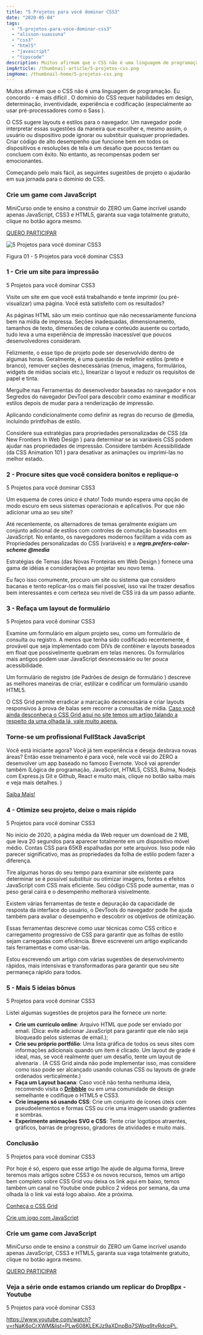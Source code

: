 ```yaml
---
title: "5 Projetos para você dominar CSS3"
date: "2020-05-04"
tags: 
  - "5-projetos-para-voce-dominar-css3"
  - "alisson-suassuna"
  - "css3"
  - "html5"
  - "javascript"
  - "tipscode"
description: Muitos afirmam que o CSS não é uma linguagem de programação. Eu concordo - é mais difícil . O domínio do CSS requer habilidades em design, determinação, inventividade, experiência e codificação (especialmente ao usar pré-processadores como o Sass ).
imgArticle: /thumbnail-article/5-projetos-css.png
imgHome: /thumbnail-home/5-projetos-css.png
---
```


Muitos afirmam que o CSS não é uma linguagem de programação. Eu concordo - é mais difícil . O domínio do CSS requer habilidades em design, determinação, inventividade, experiência e codificação (especialmente ao usar pré-processadores como o Sass ).

O CSS sugere layouts e estilos para o navegador. Um navegador pode interpretar essas sugestões da maneira que escolher e, mesmo assim, o usuário ou dispositivo pode ignorar ou substituir quaisquer propriedades. Criar código de alto desempenho que funcione bem em todos os dispositivos e resoluções de tela é um desafio que poucos tentam ou concluem com êxito. No entanto, as recompensas podem ser emocionantes.

Começando pelo mais fácil, as seguintes sugestões de projeto o ajudarão em sua jornada para o domínio do CSS.

### Crie um game com JavaScript

MiniCurso onde te ensino a construir do ZERO um Game incrível usando apenas JavaScript, CSS3 e HTML5, garanta sua vaga totalmente gratuito, clique no botão agora mesmo.

[QUERO PARTICIPAR](https://bit.ly/mini-curso-criando-game-js)

![5 Projetos para você dominar CSS3](/uploads/2020/05/projetos-CSS3.png)

Figura 01 - 5 Projetos para você dominar CSS3

### 1 - Crie um site para impressão

5 Projetos para você dominar CSS3

Visite um site em que você está trabalhando e tente imprimir (ou pré-visualizar) uma página. Você está satisfeito com os resultados?

As páginas HTML são um meio contínuo que não necessariamente funciona bem na mídia de impressa. Seções inadequadas, dimensionamento, tamanhos de texto, dimensões de coluna e conteúdo ausente ou cortado, tudo leva a uma experiência de impressão inacessível que poucos desenvolvedores consideram.

Felizmente, o esse tipo de projeto pode ser desenvolvido dentro de algumas horas. Geralmente, é uma questão de redefinir estilos (preto e branco), remover seções desnecessárias (menus, imagens, formulários, widgets de mídias sociais etc.), linearizar o layout e reduzir os requisitos de papel e tinta.

Mergulhe nas Ferramentas do desenvolvedor baseadas no navegador e nos Segredos do navegador DevTool para descobrir como examinar e modificar estilos depois de mudar para a renderização de impressão.

Aplicando condicionalmente como definir as regras do recurso de @media, incluindo printfolhas de estilo.

Considere sua estratégias para propriedades personalizadas de CSS (da New Frontiers In Web Design ) para determinar se as variáveis ​​CSS podem ajudar nas propriedades de impressão. Considere também Acessibilidade (da CSS Animation 101 ) para desativar as animações ou imprimi-las no melhor estado.

### 2 - Procure sites que você considera bonitos e replique-o

5 Projetos para você dominar CSS3

Um esquema de cores único é chato! Todo mundo espera uma opção de modo escuro em seus sistemas operacionais e aplicativos. Por que não adicionar uma ao seu site?

Até recentemente, os alternadores de temas geralmente exigiam um conjunto adicional de estilos com controles de comutação baseados em JavaScript. No entanto, os navegadores modernos facilitam a vida com as Propriedades personalizadas do CSS (variáveis) e a **_regra.prefers-color-scheme @media_**

Estratégias de Temas (das Novas Fronteiras em Web Design ) fornece uma gama de idéias e considerações ao projetar seu novo tema.

Eu faço isso comumente, procuro um site ou sistema que considero bacanas e tento replicar-los o mais fiel possível, isso vai lhe trazer desafios bem interessantes e com certeza seu nível de CSS irá da um passo adiante.

### 3 - Refaça um layout de formulário

5 Projetos para você dominar CSS3

Examine um formulário em algum projeto seu, como um formulário de consulta ou registro. A menos que tenha sido codificado recentemente, é provável que seja implementado com DIVs de contêiner e layouts baseados em float que possivelmente quebram em telas menores. Os formulários mais antigos podem usar JavaScript desnecessário ou ter pouca acessibilidade.

Um formulário de registro (de Padrões de design de formulário ) descreve as melhores maneiras de criar, estilizar e codificar um formulário usando HTML5.

O CSS Grid permite erradicar a marcação desnecessária e criar layouts responsivos à prova de balas sem recorrer a consultas de mídia. [Caso você ainda desconheça o CSS Grid aqui no site temos um artigo falando a respeito da uma olhada lá, vale muito apena.](/css-grid-tudo-que-voce-nao-aprendeu-parte-1/)

### Torne-se um profissional FullStack JavaScript

Você está iniciante agora? Você já tem experiência e deseja desbrava novas áreas? Então esse treinamento é para você, nele você vai do ZERO a desenvolver um app baseado no famoso Evernote. Você vai aprender também (Lógica de programação, JavaScript, HTML5, CSS3, Bulma, Nodejs com Express.js Git e Github, React e muito mais, clique no botão saiba mais e veja mais detalhes. )

[Saiba Mais!](https://tipscode.tech/)

### 4 - Otimize seu projeto, deixe o mais rápido

5 Projetos para você dominar CSS3

No início de 2020, a página média da Web requer um download de 2 MB, que leva 20 segundos para aparecer totalmente em um dispositivo móvel médio. Contas CSS para 65KB espalhadas por sete arquivos. Isso pode não parecer significativo, mas as propriedades da folha de estilo podem fazer a diferença.

Tire algumas horas do seu tempo para examinar site existente para determinar se é possível substituir ou otimizar imagens, fontes e efeitos JavaScript com CSS mais eficiente. Seu código CSS pode aumentar, mas o peso geral cairá e o desempenho melhorará visivelmente.

Existem várias ferramentas de teste e depuração da capacidade de resposta da interface do usuário, o DevTools do navegador pode lhe ajuda também para avaliar o desempenho e descobrir os objetivos de otimização.

Essas ferramentas descreve como usar técnicas como CSS crítico e carregamento progressivo de CSS para garantir que as folhas de estilo sejam carregadas com eficiência. Breve escreverei um artigo explicando tais ferramentas e como usar-las.

Estou escrevendo um artigo com várias sugestões de desenvolvimento rápidos, mais intensivas e transformadoras para garantir que seu site permaneça rápido para todos.

### 5 - Mais 5 ideias bônus

5 Projetos para você dominar CSS3

Listei algumas sugestões de projetos para lhe fornece um norte:

- **Crie um currículo online**: Arquivo HTML que pode ser enviado por email. (Dica: evite adicionar JavaScript para garantir que ele não seja bloqueado pelos sistemas de email.);
- **Crie seu próprio portfólio**: Uma lista gráfica de todos os seus sites com informações adicionais quando um item é clicado. Um layout de grade é ideal, mas, se você realmente quer um desafio, tente um layout de alvenaria . (A CSS Grid ainda não pode implementar isso, mas considere como isso pode ser alcançado usando colunas CSS ou layouts de grade ordenados verticalmente.)
- **Faça um Layout bacana**: Caso você não tenha nenhuma ideia, recomendo visita o **[Dribbble](https://dribbble.com/session/new)** ou em uma comunidade de design semelhante e codifique o HTML5 e CSS3.
- **Crie imagens só usando CSS**: Crie um conjunto de ícones úteis com pseudoelementos e formas CSS ou crie uma imagem usando gradientes e sombras.
- **Experimente animações SVG e CSS**: Tente criar logotipos atraentes, gráficos, barras de progresso, giradores de atividades e muito mais.

### **Conclusão** 

5 Projetos para você dominar CSS3

Por hoje é só, espero que esse artigo lhe ajude de alguma forma, breve teremos mais artigos sobre CSS3 e os novos recursos, temos um artigo bem completo sobre CSS Grid vou deixa os link aqui em baixo, temos também um canal no Youtube onde publico 2 vídeos por semana, da uma olhada lá o link vai está logo abaixo. Ate a próxima.

[Conheça o CSS Grid](/css-grid-tudo-que-voce-nao-aprendeu-parte-1/)

[Crie um jogo com JavaScript](/criando-um-jogo-em-javascript-mini-curso/)

### Crie um game com JavaScript

MiniCurso onde te ensino a construir do ZERO um Game incrível usando apenas JavaScript, CSS3 e HTML5, garanta sua vaga totalmente gratuito, clique no botão agora mesmo.

[QUERO PARTICIPAR](https://bit.ly/mini-curso-criando-game-js)

### Veja a série onde estamos criando um replicar do DropBpx - Youtube

5 Projetos para você dominar CSS3

https://www.youtube.com/watch?v=rNaK6oCrXWM&list=PLw608KLEKJz9aXDnpBq7SWpq9tvRdcpP\_
